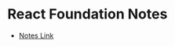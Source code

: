 # React Foundation Notes

- [Notes Link](https://www.notion.so/React-Learning-Journey-26a9033b892c43d88460dc80546c5f5d?pvs=4)
